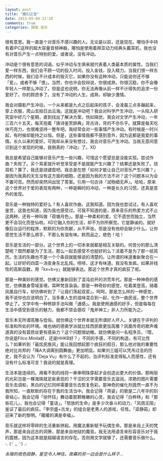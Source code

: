 ```yaml
---
layout: post
title: "魔幻之音"
date: 2013-05-09 22:28
comments: true
categories: 随笔 音乐
---
```

很有意思。我一直是个对音乐不感兴趣的人。无论是以前，还是现在。哪怕手中持有着IPC这样的超大容量音频神器，哪怕是使用着拜亚动力经典头戴耳机，我也没有对音乐产生一点特别的爱。或者说，没有冲动。

冲动是个很有意思的词语。似乎冲动与生俱来就代表着人类最本质的属性。当我们爱一样东西，我们会不顾一切的投入时间，投入金钱，投入精力。当我们恨一样东西的时候，我们会不计成本的毁灭它。如果你没有这种冲动，只能说你还不够「爱」，或者不够「恨」。当然，你也许会狡辩说，你很成熟，你很沉稳，你不会像年轻人一样那么冲动了。但是这也说明，你无法再像从前一样不计得失的追求一份爱好了。你的顾虑多了。没有了冲动的人生，成熟，却缺少激情。

我会对摄影产生冲动，一个从来都是九点之后起床的孩子，会凌晨三点多蹦起来，穿上衣服，爬山去拍日出云海。这就是冲动吧？我会对科学产生冲动，一头陷入研究室中好几个星期，直到找出了解决方案，恍如隔世。我会对文学产生冲动，一年三百六十五天，每天抱着「唐诗鉴赏辞典」背古诗，背的不亦乐乎。就算是每天吃块巧克力，也很难坚持一整年吧。我经常会对一些事情产生冲动。有时候是一时兴起，有时候却能持之以恒。但是，这些事情我都不感到意外，因为这都是我爱的事情。长久以来的爱好。可我却从来没有想过，我会对音乐产生冲动。当我无意间意识到这个发现的时候，我倒真的『冲动』了。XD

我总是希望自己能够对音乐产生一些兴趣，可惜这个愿望总是没能实现。尝试作曲？失败了。买个耳麦提升听觉享受是不是就能产生兴趣了？结果还是失败了。烧耳机？算了，我还是烧键盘吧。我总是在想「如何才能让自己对音乐产生兴趣？」是因为我真的天生没有这方面的细胞，还是因为我的方法不对？这个问题本以为会不置可否。然而却突然间出现了答案。引用一句古诗『润物细无声』。哈哈，原来这个世界对于爱的表现有两种，一种是瞬时的冲动，一种是长久的习惯。还真是意外的发现。

音乐是一种独特的爱好么？有人喜欢作曲，这我知道。因为我也尝试过。有人喜欢鉴赏，这我也知道，因为我也感受过。可我不知道的是，原来音乐的热爱方式不止这两种。还有一种叫做「荷塘月色」。那是一种柔和的爱。它不遗世而独立，当然更不会羽化而登仙啦。XD它融入你的生活，却不为你所察觉。它是静谧的。就好像后台运行的程序，默默的为你贡献，从不声张。但是没有他却会缺少什么。让你感觉生活不那么顺手，不那么有滋有味。默而品之，绝色！哈！

音乐是生活的一部分。这个世界上的一切本来就都是相互关联的。何苦分的那么清楚呢？既然都是为了生活，那么一起去感受不也挺好的么？活着不是为了那一纸简历。生活的乐趣也不是一个个条目就能够说的清楚的。让所谓的味道重新聚合在一起。让好好的四菜一汤变身东北乱炖。啧啧，这才有味道。我没有发疯。如果非线性的高斯函数，用「kx+b=y」就能够表达。那这个世界才真的疯狂了呢。

那是一种美妙的感觉。仿佛又重新回到了混沌初开的洪荒年代。那是一种神奇的感觉，仿佛置身雪域圣境，耳畔梵音袅袅。那是一种奇妙的感觉，吃着美登高，骑着凤凰自行车，却仿佛听到了『让我们荡起双浆』。呵呵，那是怎么样的一种感觉，我不说你也应该明白了。当多重人生的滋味混合到一起，化作一曲民谣，整个世界停止了。文学中有一种修辞手法叫做「通感」。我是使用通感的好手，但是每每在生活中感受到音乐的魅力，我都不禁会感叹『鬼斧神工』非人力所能为之。

音乐本无所谓高雅与低俗。就仿佛这个世界本就无所谓好人坏人。关键在于评判的标准和所处的环境。维也纳的德奥学派就比桂西民歌更加高雅？凤凰传奇的歌声难道真的没有碧昂丝更有感染力？这个问题很幼稚。就仿佛是问一名程序员，『喂，你说是Filco Minila好，还是HHKB好？』不同的手感，不同的构造，有可比性么？如果听到「最炫民族风」能让我回想起那个疯狂的假日，那么他对我的重要性绝对比肖邦的「降A大调离别圆舞曲」更加明显。如果刘三姐可以凭吊过去的历史，我不会认为「Deja Vu」有什么了不起的。当评判标准变得私人而感性，还有没有什么标准可言？我说的就是真理。

生活本是连续的。用看不到的线将一串串明珠穿起才会创造出更大的价值。那绚丽的光彩岂是一棵海珠就足矣表现的？干涩的文字需要音乐去滋润，浓艳的图片需要音乐去调和，黑白的记忆同样需要音乐去恢复色彩。那神奇的催化剂竟然一直不为我所知，一直默默的存在于我的生活当中。我会记得「燕姿」的歌是二八年华的刻骨铭心，我会记得「徐怀钰」舞动着那颗稚嫩的心灵，我会记得「白桦林」和「那些花儿」，我也会记得「童话」。「怒放的生命」是多少次奋斗的动力，「风雨无阻」鉴证了最后的疯狂。「李宗盛+古龙」的组合是老男人的游戏，任性。「梁静茹」却迎来了新的黎明。「暖暖的满是幸福」。

音乐就这样将零碎的生活重新拼起。用魔法重新赋予玩偶生命。那是来自上天的梵声，那是来自远古的洞箫，那是来自地狱的魔音。我无法用语言来形容音乐对于我的震撼，因为这本就是超越语言的存在。否则用文学就够了，还需要音乐做什么。╮(╯_╰)╭

*永陵的夜色寂静，星空令人神往。夜幕的另一边会是什么样子...*